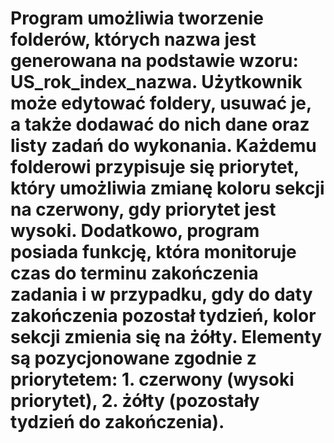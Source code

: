 # Program umożliwia tworzenie folderów, których nazwa jest generowana na podstawie wzoru: US_rok_index_nazwa. Użytkownik może edytować foldery, usuwać je, a także dodawać do nich dane oraz listy zadań do wykonania. Każdemu folderowi przypisuje się priorytet, który umożliwia zmianę koloru sekcji na czerwony, gdy priorytet jest wysoki. Dodatkowo, program posiada funkcję, która monitoruje czas do terminu zakończenia zadania i w przypadku, gdy do daty zakończenia pozostał tydzień, kolor sekcji zmienia się na żółty. Elementy są pozycjonowane zgodnie z priorytetem: 1. czerwony (wysoki priorytet), 2. żółty (pozostały tydzień do zakończenia).
